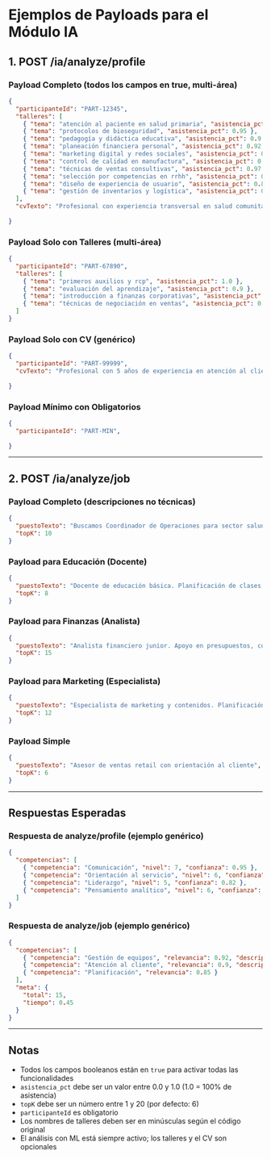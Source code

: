 # Ejemplos de Payloads para el Módulo IA

## 1. POST /ia/analyze/profile

### Payload Completo (todos los campos en true, multi-área)

```json
{
  "participanteId": "PART-12345",
  "talleres": [
    { "tema": "atención al paciente en salud primaria", "asistencia_pct": 1.0 },
    { "tema": "protocolos de bioseguridad", "asistencia_pct": 0.95 },
    { "tema": "pedagogía y didáctica educativa", "asistencia_pct": 0.9 },
    { "tema": "planeación financiera personal", "asistencia_pct": 0.92 },
    { "tema": "marketing digital y redes sociales", "asistencia_pct": 0.85 },
    { "tema": "control de calidad en manufactura", "asistencia_pct": 0.88 },
    { "tema": "técnicas de ventas consultivas", "asistencia_pct": 0.97 },
    { "tema": "selección por competencias en rrhh", "asistencia_pct": 0.83 },
    { "tema": "diseño de experiencia de usuario", "asistencia_pct": 0.8 },
    { "tema": "gestión de inventarios y logística", "asistencia_pct": 0.9 }
  ],
  "cvTexto": "Profesional con experiencia transversal en salud comunitaria, educación, finanzas personales, marketing y operaciones. Participación en programas de atención primaria, diseño de contenidos educativos, asesorías financieras básicas, campañas de marketing digital y proyectos de mejora de procesos en manufactura y logística. Habilidades en comunicación, trabajo en equipo, liderazgo, orientación al servicio, pensamiento analítico y organización.",
  
}
```

### Payload Solo con Talleres (multi-área)

```json
{
  "participanteId": "PART-67890",
  "talleres": [
    { "tema": "primeros auxilios y rcp", "asistencia_pct": 1.0 },
    { "tema": "evaluación del aprendizaje", "asistencia_pct": 0.9 },
    { "tema": "introducción a finanzas corporativas", "asistencia_pct": 0.95 },
    { "tema": "técnicas de negociación en ventas", "asistencia_pct": 0.9 }
  ]
}
```

### Payload Solo con CV (genérico)

```json
{
  "participanteId": "PART-99999",
  "cvTexto": "Profesional con 5 años de experiencia en atención al cliente, coordinación de equipos, formación y evaluación, planificación de campañas de marketing, y apoyo administrativo-financiero. Enfoque en mejora continua, resolución de problemas, comunicación efectiva y orientación a resultados. Certificaciones en gestión de proyectos y servicio al cliente.",
  
}
```

### Payload Mínimo con Obligatorios

```json
{
  "participanteId": "PART-MIN",
  
}
```

---

## 2. POST /ia/analyze/job

### Payload Completo (descripciones no técnicas)

```json
{
  "puestoTexto": "Buscamos Coordinador de Operaciones para sector salud. Responsabilidades: coordinar agendas, asegurar cumplimiento de protocolos, supervisar indicadores de servicio, optimizar procesos de atención, coordinar con áreas de logística y compras. Requisitos: liderazgo, comunicación efectiva, orientación al usuario, manejo de hojas de cálculo, conocimiento básico de normativas de salud. Se valoran cursos en atención al paciente, bioseguridad y gestión de inventarios.",
  "topK": 10
}
```

### Payload para Educación (Docente)

```json
{
  "puestoTexto": "Docente de educación básica. Planificación de clases, elaboración de material didáctico, evaluación continua, acompañamiento a estudiantes y familias. Se valora experiencia con metodologías activas y manejo de aula. Competencias: comunicación, empatía, organización, trabajo colaborativo, manejo del tiempo.",
  "topK": 8
}
```

### Payload para Finanzas (Analista)

```json
{
  "puestoTexto": "Analista financiero junior. Apoyo en presupuestos, conciliaciones, elaboración de reportes, control de gastos y análisis de variaciones. Competencias: pensamiento analítico, atención al detalle, ética, comunicación escrita, organización.",
  "topK": 15
}
```

### Payload para Marketing (Especialista)

```json
{
  "puestoTexto": "Especialista de marketing y contenidos. Planificación de campañas, redacción de copys, gestión de redes sociales, coordinación con diseño y ventas, seguimiento de métricas. Competencias: creatividad, comunicación, orientación a resultados, pensamiento estratégico, trabajo en equipo.",
  "topK": 12
}
```

### Payload Simple

```json
{
  "puestoTexto": "Asesor de ventas retail con orientación al cliente",
  "topK": 6
}
```

---

## Respuestas Esperadas

### Respuesta de analyze/profile (ejemplo genérico)

```json
{
  "competencias": [
    { "competencia": "Comunicación", "nivel": 7, "confianza": 0.95 },
    { "competencia": "Orientación al servicio", "nivel": 6, "confianza": 0.9 },
    { "competencia": "Liderazgo", "nivel": 5, "confianza": 0.82 },
    { "competencia": "Pensamiento analítico", "nivel": 6, "confianza": 0.84 }
  ]
}
```

### Respuesta de analyze/job (ejemplo genérico)

```json
{
  "competencias": [
    { "competencia": "Gestión de equipos", "relevancia": 0.92, "descripcion": "Coordinar y motivar personas hacia objetivos" },
    { "competencia": "Atención al cliente", "relevancia": 0.9, "descripcion": "Resolver necesidades y brindar servicio de calidad" },
    { "competencia": "Planificación", "relevancia": 0.85 }
  ],
  "meta": {
    "total": 15,
    "tiempo": 0.45
  }
}
```

---

## Notas

- Todos los campos booleanos están en `true` para activar todas las funcionalidades
- `asistencia_pct` debe ser un valor entre 0.0 y 1.0 (1.0 = 100% de asistencia)
- `topK` debe ser un número entre 1 y 20 (por defecto: 6)
- `participanteId` es obligatorio
- Los nombres de talleres deben ser en minúsculas según el código original
- El análisis con ML está siempre activo; los talleres y el CV son opcionales

